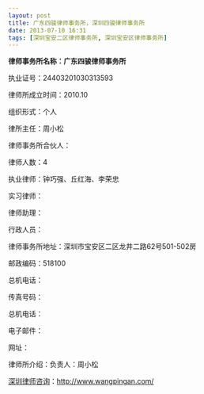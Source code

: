 ```yaml
---
layout: post
title: 广东四骏律师事务所，深圳四骏律师事务所
date: 2013-07-10 16:31
tags: [深圳宝安二区律师事务所, 深圳宝安区律师事务所]
---
```

<strong>律师事务所名称：广东四骏律师事务所</strong>

执业证号：24403201030313593

律师所成立时间：2010.10

组织形式：个人

律所主任：周小松

律师事务所合伙人：

律师人数：4

执业律师：钟巧强、丘红海、李荣忠

实习律师：

律师助理：

行政人员：

律师事务所地址：深圳市宝安区二区龙井二路62号501-502房

邮政编码：518100

总机电话：

传真号码：

总机电话：

电子邮件：

网址：

律师所介绍：负责人：周小松

<a href="http://www.wangpingan.com/">深圳律师咨询</a>：<a href="http://www.wangpingan.com/">http://www.wangpingan.com/</a>

